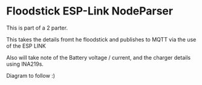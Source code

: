 # Floodstick ESP-Link NodeParser

This is part of a 2 parter.

This takes the details fromt he floodstick and publishes to MQTT via the use of the ESP LINK

Also will take note of the Battery voltage / current, and the charger details using INA219s.

Diagram to follow :)